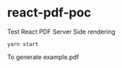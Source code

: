 # react-pdf-poc
Test React PDF Server Side rendering

```
yarn start 

```


To generate example.pdf

